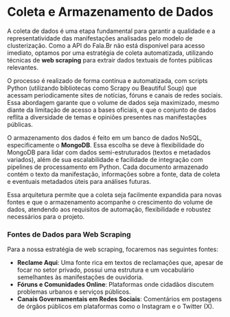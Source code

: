 # Coleta e Armazenamento de Dados

A coleta de dados é uma etapa fundamental para garantir a qualidade e a representatividade das manifestações analisadas pelo modelo de clusterização. Como a API do Fala.Br não está disponível para acesso imediato, optamos por uma estratégia de coleta automatizada, utilizando técnicas de **web scraping** para extrair dados textuais de fontes públicas relevantes.

O processo é realizado de forma contínua e automatizada, com scripts Python (utilizando bibliotecas como Scrapy ou Beautiful Soup) que acessam periodicamente sites de notícias, fóruns e canais de redes sociais. Essa abordagem garante que o volume de dados seja maximizado, mesmo diante da limitação de acesso a bases oficiais, e que o conjunto de dados reflita a diversidade de temas e opiniões presentes nas manifestações públicas.

O armazenamento dos dados é feito em um banco de dados NoSQL, especificamente o **MongoDB**. Essa escolha se deve à flexibilidade do MongoDB para lidar com dados semi-estruturados (textos e metadados variados), além de sua escalabilidade e facilidade de integração com pipelines de processamento em Python. Cada documento armazenado contém o texto da manifestação, informações sobre a fonte, data de coleta e eventuais metadados úteis para análises futuras.

Essa arquitetura permite que a coleta seja facilmente expandida para novas fontes e que o armazenamento acompanhe o crescimento do volume de dados, atendendo aos requisitos de automação, flexibilidade e robustez necessários para o projeto.

### Fontes de Dados para Web Scraping

Para a nossa estratégia de web scraping, focaremos nas seguintes fontes:

- **Reclame Aqui**: Uma fonte rica em textos de reclamações que, apesar de focar no setor privado, possui uma estrutura e um vocabulário semelhantes às manifestações de ouvidoria.
- **Fóruns e Comunidades Online**: Plataformas onde cidadãos discutem problemas urbanos e serviços públicos.
- **Canais Governamentais em Redes Sociais**: Comentários em postagens de órgãos públicos em plataformas como o Instagram e o Twitter (X).
